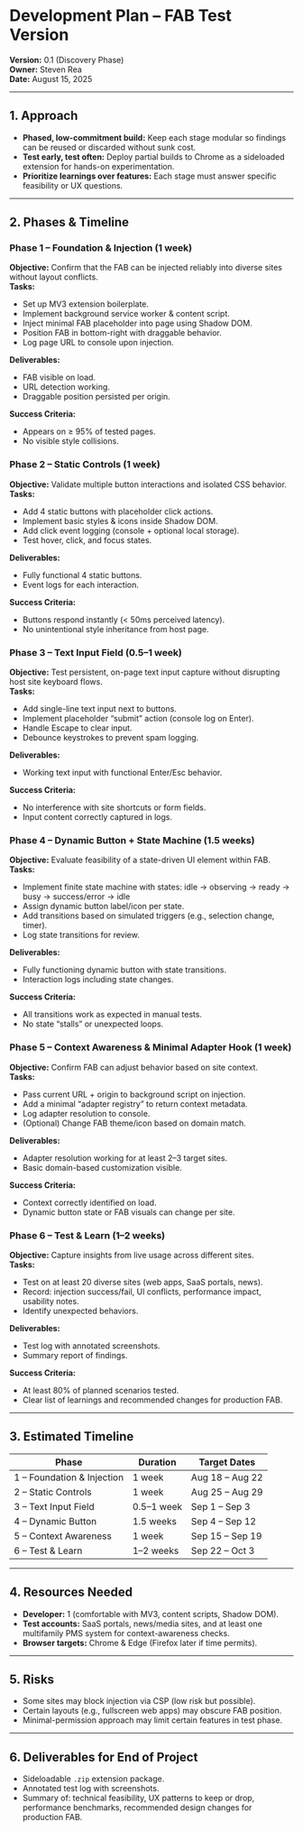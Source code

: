 
# Development Plan – FAB Test Version

**Version:** 0.1 (Discovery Phase)  
**Owner:** Steven Rea  
**Date:** August 15, 2025  

---

## 1. Approach

- **Phased, low-commitment build:** Keep each stage modular so findings can be reused or discarded without sunk cost.
- **Test early, test often:** Deploy partial builds to Chrome as a sideloaded extension for hands-on experimentation.
- **Prioritize learnings over features:** Each stage must answer specific feasibility or UX questions.

---

## 2. Phases & Timeline

### Phase 1 – Foundation & Injection (1 week)

**Objective:** Confirm that the FAB can be injected reliably into diverse sites without layout conflicts.  
**Tasks:**

- Set up MV3 extension boilerplate.
- Implement background service worker & content script.
- Inject minimal FAB placeholder into page using Shadow DOM.
- Position FAB in bottom-right with draggable behavior.
- Log page URL to console upon injection.

**Deliverables:**

- FAB visible on load.
- URL detection working.
- Draggable position persisted per origin.

**Success Criteria:**

- Appears on ≥ 95% of tested pages.
- No visible style collisions.

### Phase 2 – Static Controls (1 week)

**Objective:** Validate multiple button interactions and isolated CSS behavior.  
**Tasks:**

- Add 4 static buttons with placeholder click actions.
- Implement basic styles & icons inside Shadow DOM.
- Add click event logging (console + optional local storage).
- Test hover, click, and focus states.

**Deliverables:**

- Fully functional 4 static buttons.
- Event logs for each interaction.

**Success Criteria:**

- Buttons respond instantly (< 50ms perceived latency).
- No unintentional style inheritance from host page.

### Phase 3 – Text Input Field (0.5–1 week)

**Objective:** Test persistent, on-page text input capture without disrupting host site keyboard flows.  
**Tasks:**

- Add single-line text input next to buttons.
- Implement placeholder “submit” action (console log on Enter).
- Handle Escape to clear input.
- Debounce keystrokes to prevent spam logging.

**Deliverables:**

- Working text input with functional Enter/Esc behavior.

**Success Criteria:**

- No interference with site shortcuts or form fields.
- Input content correctly captured in logs.

### Phase 4 – Dynamic Button + State Machine (1.5 weeks)

**Objective:** Evaluate feasibility of a state-driven UI element within FAB.  
**Tasks:**

- Implement finite state machine with states: idle → observing → ready → busy → success/error → idle
- Assign dynamic button label/icon per state.
- Add transitions based on simulated triggers (e.g., selection change, timer).
- Log state transitions for review.

**Deliverables:**

- Fully functioning dynamic button with state transitions.
- Interaction logs including state changes.

**Success Criteria:**

- All transitions work as expected in manual tests.
- No state “stalls” or unexpected loops.

### Phase 5 – Context Awareness & Minimal Adapter Hook (1 week)

**Objective:** Confirm FAB can adjust behavior based on site context.  
**Tasks:**

- Pass current URL + origin to background script on injection.
- Add a minimal “adapter registry” to return context metadata.
- Log adapter resolution to console.
- (Optional) Change FAB theme/icon based on domain match.

**Deliverables:**

- Adapter resolution working for at least 2–3 target sites.
- Basic domain-based customization visible.

**Success Criteria:**

- Context correctly identified on load.
- Dynamic button state or FAB visuals can change per site.

### Phase 6 – Test & Learn (1–2 weeks)

**Objective:** Capture insights from live usage across different sites.  
**Tasks:**

- Test on at least 20 diverse sites (web apps, SaaS portals, news).
- Record: injection success/fail, UI conflicts, performance impact, usability notes.
- Identify unexpected behaviors.

**Deliverables:**

- Test log with annotated screenshots.
- Summary report of findings.

**Success Criteria:**

- At least 80% of planned scenarios tested.
- Clear list of learnings and recommended changes for production FAB.

---

## 3. Estimated Timeline

| Phase | Duration | Target Dates |
|-------|----------|--------------|
| 1 – Foundation & Injection | 1 week | Aug 18 – Aug 22 |
| 2 – Static Controls | 1 week | Aug 25 – Aug 29 |
| 3 – Text Input Field | 0.5–1 week | Sep 1 – Sep 3 |
| 4 – Dynamic Button | 1.5 weeks | Sep 4 – Sep 12 |
| 5 – Context Awareness | 1 week | Sep 15 – Sep 19 |
| 6 – Test & Learn | 1–2 weeks | Sep 22 – Oct 3 |

---

## 4. Resources Needed

- **Developer:** 1 (comfortable with MV3, content scripts, Shadow DOM).
- **Test accounts:** SaaS portals, news/media sites, and at least one multifamily PMS system for context-awareness checks.
- **Browser targets:** Chrome & Edge (Firefox later if time permits).

---

## 5. Risks

- Some sites may block injection via CSP (low risk but possible).
- Certain layouts (e.g., fullscreen web apps) may obscure FAB position.
- Minimal-permission approach may limit certain features in test phase.

---

## 6. Deliverables for End of Project

- Sideloadable `.zip` extension package.
- Annotated test log with screenshots.
- Summary of: technical feasibility, UX patterns to keep or drop, performance benchmarks, recommended design changes for production FAB.
